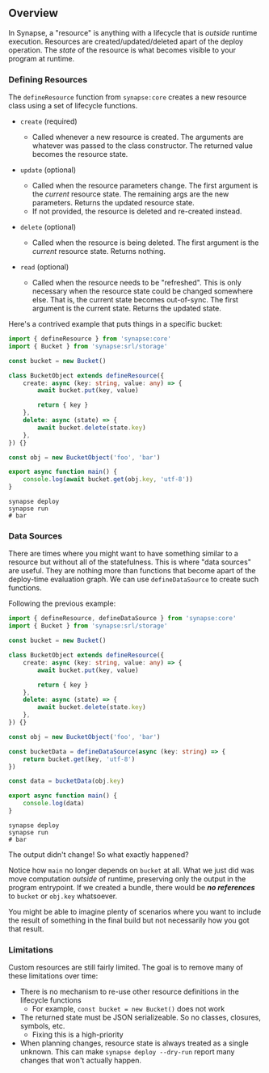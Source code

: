 ## Overview

In Synapse, a "resource" is anything with a lifecycle that is _outside_ runtime execution. Resources are created/updated/deleted apart of the deploy operation. The _state_ of the resource is what becomes visible to your program at runtime.

### Defining Resources

The `defineResource` function from `synapse:core` creates a new resource class using a set of lifecycle functions.

* `create` (required)
    - Called whenever a new resource is created. The arguments are whatever was passed to the class constructor. The returned value becomes the resource state.

* `update` (optional)
    - Called when the resource parameters change. The first argument is the _current_ resource state. The remaining args are the new parameters. Returns the updated resource state.
    - If not provided, the resource is deleted and re-created instead.

* `delete` (optional)
    - Called when the resource is being deleted. The first argument is the _current_ resource state. Returns nothing.

* `read` (optional)
    - Called when the resource needs to be "refreshed". This is only necessary when the resource state could be changed somewhere else. That is, the current state becomes out-of-sync. The first argument is the current state. Returns the updated state.

Here's a contrived example that puts things in a specific bucket:

```ts
import { defineResource } from 'synapse:core'
import { Bucket } from 'synapse:srl/storage'

const bucket = new Bucket()

class BucketObject extends defineResource({
    create: async (key: string, value: any) => {
        await bucket.put(key, value)

        return { key }
    },
    delete: async (state) => {
        await bucket.delete(state.key)
    },
}) {}

const obj = new BucketObject('foo', 'bar')

export async function main() {
    console.log(await bucket.get(obj.key, 'utf-8'))
}
```

```shell
synapse deploy
synapse run
# bar
```

### Data Sources

There are times where you might want to have something similar to a resource but without all of the statefulness. This is where "data sources" are useful. They are nothing more than functions that become apart of the deploy-time evaluation graph. We can use `defineDataSource` to create such functions.

Following the previous example:

```ts
import { defineResource, defineDataSource } from 'synapse:core'
import { Bucket } from 'synapse:srl/storage'

const bucket = new Bucket()

class BucketObject extends defineResource({
    create: async (key: string, value: any) => {
        await bucket.put(key, value)

        return { key }
    },
    delete: async (state) => {
        await bucket.delete(state.key)
    },
}) {}

const obj = new BucketObject('foo', 'bar')

const bucketData = defineDataSource(async (key: string) => {
    return bucket.get(key, 'utf-8')
})

const data = bucketData(obj.key)

export async function main() {
    console.log(data)
}
```

```shell
synapse deploy
synapse run
# bar
```

The output didn't change! So what exactly happened? 

Notice how `main` no longer depends on `bucket` at all. What we just did was move computation _outside_ of runtime, preserving only the output in the program entrypoint. If we created a bundle, there would be ***no references*** to `bucket` or `obj.key` whatsoever. 

You might be able to imagine plenty of scenarios where you want to include the result of something in the final build but not necessarily how you got that result.

### Limitations

Custom resources are still fairly limited. The goal is to remove many of these limitations over time:

* There is no mechanism to re-use other resource definitions in the lifecycle functions
    * For example, `const bucket = new Bucket()` does not work
* The returned state must be JSON serializeable. So no classes, closures, symbols, etc.
    * Fixing this is a high-priority
* When planning changes, resource state is always treated as a single unknown. This can make `synapse deploy --dry-run` report many changes that won't actually happen.

